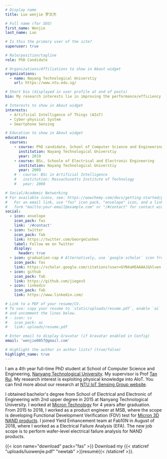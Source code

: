 ```yaml
---
# Display name
title: Luo wenjie 罗文杰

# Full name (for SEO)
first_name: Wenjie
last_name: Luo

# Is this the primary user of the site?
superuser: true

# Role/position/tagline
role: PhD Candidate

# Organizations/Affiliations to show in About widget
organizations:
  - name: Nayang Technological Universtiy
    url: https://www.ntu.edu.sg/

# Short bio (displayed in user profile at end of posts)
bio: My research interests lie in improving the performance/efficiency of artificial intelligence (AI) powered Internet of things (IoT) systems.

# Interests to show in About widget
interests:
  - Artificial Intelligence of Things (AIoT)
  - Cyber-physical System
  - Smartphone Sensing

# Education to show in About widget
education:
  courses:
    - course: PhD candidate, School of Computer Science and Engineering
      institution: Nayang Technological Universtiy
      year: 2019
    - course: BSc, Schoole of Electrical and Electronic Engineering
      institution: Nayang Technological Universtiy
      year: 2009
    # - course: BSc in Artificial Intelligence
    #   institution: Massachusetts Institute of Technology
    #   year: 2008

# Social/Academic Networking
# For available icons, see: https://wowchemy.com/docs/getting-started/page-builder/#icons
#   For an email link, use "fas" icon pack, "envelope" icon, and a link in the
#   form "mailto:your-email@example.com" or "/#contact" for contact widget.
social:
  - icon: envelope
    icon_pack: fas
    link: '/#contact'
  - icon: twitter
    icon_pack: fab
    link: https://twitter.com/GeorgeCushen
    label: Follow me on Twitter
    display:
      header: true
  - icon: graduation-cap # Alternatively, use `google-scholar` icon from `ai` icon pack
    icon_pack: fas
    link: https://scholar.google.com/citations?user=GYN4aHEAAAAJ&hl=en
  - icon: github
    icon_pack: fab
    link: https://github.com/jiegev5
  - icon: linkedin
    icon_pack: fab
    link: https://www.linkedin.com/

# Link to a PDF of your resume/CV.
# To use: copy your resume to `static/uploads/resume.pdf`, enable `ai` icons in `params.yaml`,
# and uncomment the lines below.
# - icon: cv
#   icon_pack: ai
#   link: uploads/resume.pdf

# Enter email to display Gravatar (if Gravatar enabled in Config)
email: 'wenjie0057@gmail.com'

# Highlight the author in author lists? (true/false)
highlight_name: true
---
```


I am a 4th year full-time PhD student at School of Computer Science and Engineering, [Nanyang Technological University](https://www.ntu.edu.sg/Pages/home.aspx). My supervisor is Prof [Tan Rui](https://www.ntu.edu.sg/home/tanrui/). My research interest is exploiting physical knowledge into AIoT. You can find more about our research at [NTU IoT Sensing Group website](https://ntuiot.xyz/).

I obtained bachelor's degree from School of Electrical and Electronic of Engineering with 2nd upper degree in 2015 at Nanyang Technological University. I worked at [Micron Technology](https://www.micron.com/) for 4 years after graduation. From 2015 to 2018, I worked as a product engineer at MSB, where the scope is developing Functional Development Verification (FDV) test for [Micron 3D NAND products](https://www.micron.com/products/nand-flash). I joined Yield Enhancement team at Fab10N in August of 2018, where I worked as a Electrical Failure Analysis (EFA). The new job scope is to perform wafer-level electrical failure analysis for NAND products.

{{< icon name="download" pack="fas" >}} Download my {{< staticref "uploads/luowenjie.pdf" "newtab" >}}resumé{{< /staticref >}}.
